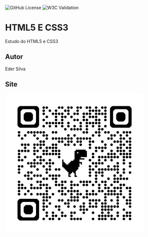 ![GitHub License](https://img.shields.io/github/license/somadekadane/site?style=for-the-badge)
![W3C Validation](https://img.shields.io/w3c-validation/html?targetUrl=https%3A%2F%2Fsomadekadane.github.io%2Fsite%2F)

# HTML5 E CSS3
Estudo do HTML5 e CSS3
## Autor
Eder Silva
## Site
![](img/qrcode.png)

